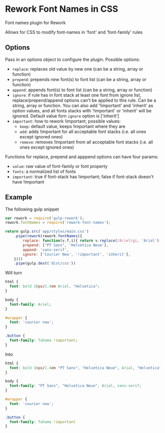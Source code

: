 Rework Font Names in CSS
======

Font names plugin for Rework

Allows for CSS to modify font-names in 'font' and 'font-family' rules

## Options

Pass in an options object to configure the plugin. Possible options:

* `replace`: replaces old value by new one (can be a string, array or function)
* `prepend`: prepends new font(s) to font list (can be a string, array or function)
* `append`: appends font(s) to font list (can be a string, array or function)
* `ignore`: if rule has in font stack at least one font from ignore list, replace/prepend/append options can't be applied to this rule. Can be a string, array or function. You can also add '!important' and 'inherit' as option values, and all fonts stacks with '!important' or 'inherit' will be ignored. Default value forn `ignore` option is ['inherit'] 
* `important`: how to rework !important;  possible values:
  * `keep`: default value, keeps !important where they are
  * `add`: adds !important for all acceptable font stacks (i.e. all ones except ignored ones)
  * `remove`: removes !important from all acceptable font stacks (i.e. all ones except ignored ones)

Functions for replace, prepend and apppend options can have four params:
* `value`: raw value of font-family or font property
* `fonts`: a normalized list of fonts
* `important`: true if font-stack has !important; false if font-stack doesn't have !important

## Example 

The following gulp snippet

```javascript
var rework = require('gulp-rework');
rework.fontNames = require('rework-font-names');

return gulp.src('app/styles/main.css')
    .pipe(rework(rework.fontNames({
        replace: function(v,f,i){ return v.replace(/Ariel/gi, 'Arial');  },
        prepend: ["PT Sans", 'Helvetica Neue'],
        append: 'sans-serif',
        ignore: ['Courier New', '!important', 'inherit'],
    })))
    .pipe(gulp.dest('dist/css'))
```

Will turn

```css
html {
  font: bold 16px/1.4em Ariel, "Helvetica";
}

body {
  font-family: Ariel; 
}

#wrapper {
  font: 'courier new';
}

.button {
  font-family: Tahoma !important;
}
```
    
Into 

```css
html {
  font: bold 16px/1.4em "PT Sans", "Helvetica Neue", Arial, "Helvetica", sans-serif;
}

body {
  font-family: "PT Sans", "Helvetica Neue", Arial, sans-serif; 
}

#wrapper {
  font: 'courier new';
}

.button {
  font-family: Tahoma !important
}
```
